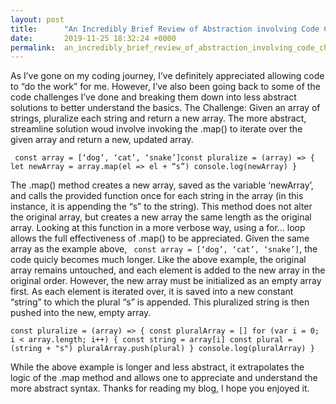 ```yaml
---
layout: post
title:      "An Incredibly Brief Review of Abstraction involving Code Challenges"
date:       2019-11-25 18:32:24 +0000
permalink:  an_incredibly_brief_review_of_abstraction_involving_code_challenges
---
```



As I’ve gone on my coding journey, I’ve definitely appreciated allowing code to “do the work” for me. However, I’ve also been going back to some of the code challenges I’ve done and breaking them down into less abstract solutions to better understand the basics.
The Challenge: Given an array of strings, pluralize each string and return a new array.
The more abstract, streamline solution woud involve invoking the .map() to iterate over the given array and return a new, updated array.


``` const array = [‘dog’, ‘cat’, ‘snake’]const pluralize = (array) => { let newArray = array.map(el => el + “s”) console.log(newArray) }```


The .map() method creates a new array, saved as the variable ‘newArray’, and calls the provided function once for each string in the array (in this instance, it is appending the “s” to the string). This method does not alter the original array, but creates a new array the same length as the original array. Looking at this function in a more verbose way, using a for... loop allows the full effectiveness of .map() to be appreciated.
Given the same array as the example above, ` const array = [‘dog’, ‘cat’, ‘snake’]`, the code quicly becomes much longer. Like the above example, the original array remains untouched, and each element is added to the new array in the original order. However, the new array must be initialized as an empty array first. As each element is iterated over, it is saved into a new constant “string” to which the plural “s” is appended. This pluralized string is then pushed into the new, empty array.

```const pluralize = (array) => { const pluralArray = [] for (var i = 0; i < array.length; i++) { const string = array[i] const plural = (string + "s") pluralArray.push(plural) } console.log(pluralArray) }```

While the above example is longer and less abstract, it extrapolates the logic of the .map method and allows one to appreciate and understand the more abstract syntax.
Thanks for reading my blog, I  hope you enjoyed it.
